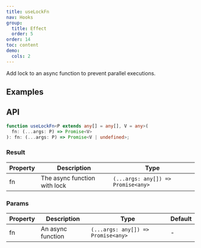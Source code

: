 ```yaml
---
title: useLockFn
nav: Hooks
group:
  title: Effect
  order: 5
order: 14
toc: content
demo:
  cols: 2
---
```


Add lock to an async function to prevent parallel executions.

## Examples

<code src="./demo/demo1.tsx"></code>

## API

```typescript
function useLockFn<P extends any[] = any[], V = any>(
  fn: (...args: P) => Promise<V>
): fn: (...args: P) => Promise<V | undefined>;
```

### Result

| Property | Description                  | Type                               |
| --- | --- | --- |
| fn       | The async function with lock | `(...args: any[]) => Promise<any>` |

### Params

| Property | Description       | Type                               | Default |
| --- | --- | --- | --- |
| fn       | An async function | `(...args: any[]) => Promise<any>` | -       |
